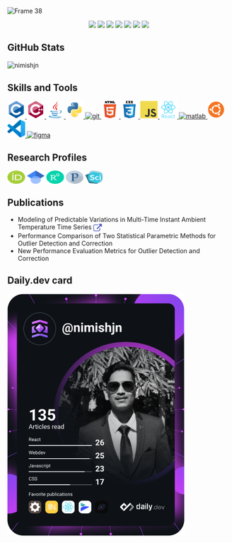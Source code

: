 ![Frame 38](https://user-images.githubusercontent.com/63140632/136663757-a09c273b-c185-4bf8-a392-01e3e5fc9a67.png)

<p align="center">
  <a href="mailto:nimishjain100701@gmail.com" style="text-decoration:none">
    <img height="30" src = "https://img.shields.io/badge/gmail-c14438?&style=for-the-badge&logo=gmail&logoColor=white">
  </a>
  <a href="https://www.linkedin.com/in/nimishjn/" style="text-decoration:none">
    <img height="30" src="https://img.shields.io/badge/linkedin-blue.svg?&style=for-the-badge&logo=linkedin&logoColor=white" />
  </a>
  <a href="https://github.com/nimishjn" style="text-decoration:none">
    <img height="30" src="https://img.shields.io/badge/Github-grey.svg?&style=for-the-badge&logo=Github&logoColor=white" />
  </a>
  <a href="https://twitter.com/nimishjain_" style="text-decoration:none">
    <img height="30" src="https://img.shields.io/badge/Twitter-31a2f2.svg?&style=for-the-badge&logo=twitter&logoColor=white">
  </a>
  <a href="https://dev.to/nimishjn" style="text-decoration:none">
    <img height="30" src="https://img.shields.io/badge/Dev.to-black.svg?&style=for-the-badge&logo=Dev.to&logoColor=white" />
  </a>
  <a href="https://www.instagram.com/nimishjain_" style="text-decoration:none">
    <img height="30" src = "https://img.shields.io/badge/Instagram-%23E4405F.svg?&style=for-the-badge&logo=Instagram&logoColor=white">
  </a>
  <a href="https://www.fb.com/nimishjain100701" style="text-decoration:none">
    <img height="30" src = "https://img.shields.io/badge/Facebook-385395.svg?&style=for-the-badge&logo=Facebook&logoColor=white">
  </a>
</p>

<!-- <p align="left"> 
  <img src="https://komarev.com/ghpvc/?username=nimishjn&label=Profile%20views&color=red&?style=flat-square" alt="nimishjn" /> 
</p> -->

## GitHub Stats

<img align="center" src="https://github-readme-stats.vercel.app/api?username=nimishjn&show_icons=true&locale=en&theme=radical&count_private=true&hide_border=true&hide_title=true" alt="nimishjn" />
<!--   <img align="center" src="https://github-readme-stats.vercel.app/api/top-langs?username=nimishjn&show_icons=true&locale=en&layout=compact&theme=radical&hide_border=true" alt="nimishjn" /> -->
<!-- <img align="center" src="https://github-readme-streak-stats.herokuapp.com/?user=nimishjn&theme=radical&hide_border=true" alt="nimishjn" /> -->

## Skills and Tools
<p align="left"> 
<a href="https://www.cprogramming.com/" target="_blank"> <img src="https://raw.githubusercontent.com/devicons/devicon/master/icons/c/c-original.svg" alt="c" width="40" height="40"/> </a> 
<a href="https://www.w3schools.com/cpp/" target="_blank"> <img src="https://raw.githubusercontent.com/devicons/devicon/master/icons/cplusplus/cplusplus-original.svg" alt="cplusplus" width="40" height="40"/> </a> 
<a href="https://www.java.com" target="_blank"> <img src="https://raw.githubusercontent.com/devicons/devicon/master/icons/java/java-original.svg" alt="java" width="40" height="40"/> </a> 
<a href="https://www.python.org" target="_blank"> <img src="https://raw.githubusercontent.com/devicons/devicon/master/icons/python/python-original.svg" alt="python" width="40" height="40"/> </a> 
<a href="https://git-scm.com/" target="_blank"> <img src="https://www.vectorlogo.zone/logos/git-scm/git-scm-icon.svg" alt="git" width="40" height="40"/> </a> 
<a href="https://www.w3.org/html/" target="_blank"> <img src="https://raw.githubusercontent.com/devicons/devicon/master/icons/html5/html5-original-wordmark.svg" alt="html5" width="40" height="40"/> </a> 
<a href="https://www.w3schools.com/css/" target="_blank"> <img src="https://raw.githubusercontent.com/devicons/devicon/master/icons/css3/css3-original-wordmark.svg" alt="css3" width="40" height="40"/> </a> 
<a href="https://developer.mozilla.org/en-US/docs/Web/JavaScript" target="_blank"> <img src="https://raw.githubusercontent.com/devicons/devicon/master/icons/javascript/javascript-original.svg" alt="javascript" width="40" height="40"/> </a> 
<a href="https://reactjs.org/" target="_blank"> <img src="https://raw.githubusercontent.com/devicons/devicon/master/icons/react/react-original-wordmark.svg" alt="react" width="40" height="40"/> </a> 
<a href="https://www.mathworks.com/" target="_blank"> <img src="https://upload.wikimedia.org/wikipedia/commons/2/21/Matlab_Logo.png" alt="matlab" width="40" height="40"/> </a> 
<a href="https://ubuntu.com/" target="_blank"> <img src="./assets/Ubuntu.svg" alt="linux" width="40" height="40"/> </a> 
<a href="https://code.visualstudio.com/" target="_blank"> <img src="./assets/vs_code.svg" alt="vs code" width="40" height="40"/> </a> 
<a href="https://www.figma.com/" target="_blank"> <img src="https://www.vectorlogo.zone/logos/figma/figma-icon.svg" alt="figma" width="40" height="40"/> </a> 
</p>

## Research Profiles
<p align="left">
<a href="https://orcid.org/0000-0001-9607-0764" target="blank"><img align="center" src="./assets/orcid.svg" alt="nimishjn" height="30" width="40" /></a>
<a href="https://scholar.google.com/citations?user=oKBKRQ0AAAAJ&hl=en" target="blank"><img align="center" src="./assets/google-scholar.svg" alt="nimishjn" height="30" width="40" /></a>
<a href="https://www.researchgate.net/profile/Nimish-Jain-4" target="blank"><img align="center" src="./assets/ResearchGate_icon.svg" alt="nimishjain_" height="30" width="40" /></a>
<a href="https://publons.com/researcher/4167049/nimish-jain/" target="blank"><img align="center" src="./assets/PUBLONS.svg" alt="nimishjain100701" height="30" width="40" /></a>
<a href="https://sciprofiles.com/profile/1689275" target="blank"><img align="center" src="./assets/sciprofiles.svg" alt="nimishjain_" height="30" width="40" /></a>
</p>
  
## Publications
<ul>
<li>Modeling of Predictable Variations in Multi-Time Instant Ambient Temperature Time Series <a href="https://ieeexplore.ieee.org/document/9404497" target="blank"><img align="center" src="./assets/link.svg" alt="nimishjain_" height="20" width="20" /></a></li>
<li>Performance Comparison of Two Statistical Parametric Methods for Outlier Detection and Correction</li>
<li>New Performance Evaluation Metrics for Outlier Detection and Correction</li>
</ul>

## Daily.dev card

<a href="https://app.daily.dev/nimishjn">
  <img src="https://github.com/nimishjn/nimishjn/blob/main/devcard.svg" width="400" alt="Nimish Jain's Dev Card"/>
</a>

<!-- <h3 align="left">Connect with me:</h3>
<p align="left">
<a href="https://linkedin.com/in/nimishjn" target="blank"><img align="center" src="https://raw.githubusercontent.com/rahuldkjain/github-profile-readme-generator/master/src/images/icons/Social/linked-in-alt.svg" alt="nimishjn" height="30" width="40" /></a>
<a href="https://dev.to/nimishjn" target="blank"><img align="center" src="./assets/devto.svg" alt="nimishjn" height="30" width="40" /></a>
<a href="https://twitter.com/nimishjain_" target="blank"><img align="center" src="https://raw.githubusercontent.com/rahuldkjain/github-profile-readme-generator/master/src/images/icons/Social/twitter.svg" alt="nimishjain_" height="30" width="40" /></a>
<a href="https://fb.com/nimishjain100701" target="blank"><img align="center" src="https://raw.githubusercontent.com/rahuldkjain/github-profile-readme-generator/master/src/images/icons/Social/facebook.svg" alt="nimishjain100701" height="30" width="40" /></a>
<a href="https://instagram.com/nimishjain_" target="blank"><img align="center" src="https://raw.githubusercontent.com/rahuldkjain/github-profile-readme-generator/master/src/images/icons/Social/instagram.svg" alt="nimishjain_" height="30" width="40" /></a>
<a href="https://www.hackerrank.com/nimishjain" target="blank"><img align="center" src="https://raw.githubusercontent.com/rahuldkjain/github-profile-readme-generator/master/src/images/icons/Social/hackerrank.svg" alt="nimishjain100701" height="30" width="40" /></a>
</p> -->
